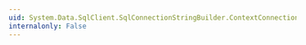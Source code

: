 ```yaml
---
uid: System.Data.SqlClient.SqlConnectionStringBuilder.ContextConnection
internalonly: False
---
```

